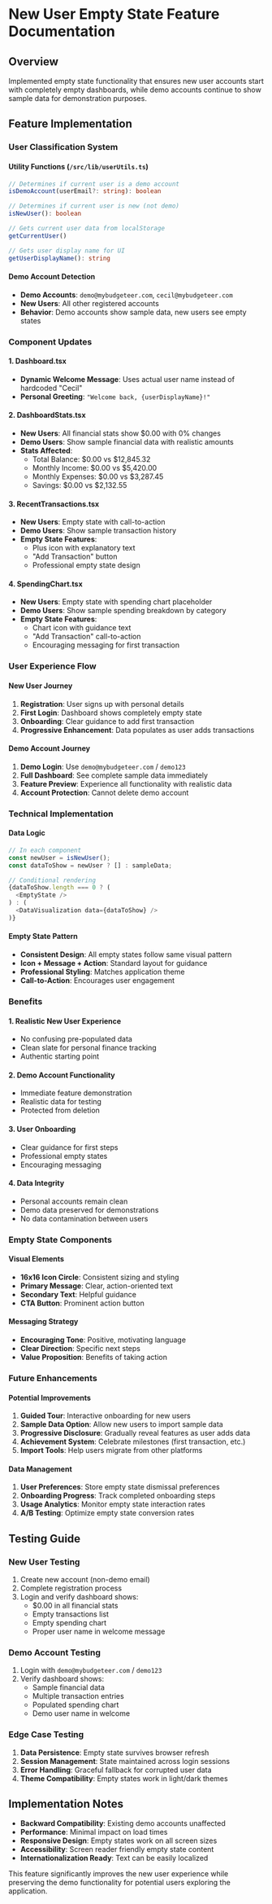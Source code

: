 # New User Empty State Feature Documentation

## Overview
Implemented empty state functionality that ensures new user accounts start with completely empty dashboards, while demo accounts continue to show sample data for demonstration purposes.

## Feature Implementation

### User Classification System

#### Utility Functions (`/src/lib/userUtils.ts`)
```typescript
// Determines if current user is a demo account
isDemoAccount(userEmail?: string): boolean

// Determines if current user is new (not demo)
isNewUser(): boolean

// Gets current user data from localStorage
getCurrentUser()

// Gets user display name for UI
getUserDisplayName(): string
```

#### Demo Account Detection
- **Demo Accounts**: `demo@mybudgeteer.com`, `cecil@mybudgeteer.com`
- **New Users**: All other registered accounts
- **Behavior**: Demo accounts show sample data, new users see empty states

### Component Updates

#### 1. Dashboard.tsx
- **Dynamic Welcome Message**: Uses actual user name instead of hardcoded "Cecil"
- **Personal Greeting**: `"Welcome back, {userDisplayName}!"`

#### 2. DashboardStats.tsx
- **New Users**: All financial stats show $0.00 with 0% changes
- **Demo Users**: Show sample financial data with realistic amounts
- **Stats Affected**:
  - Total Balance: $0.00 vs $12,845.32
  - Monthly Income: $0.00 vs $5,420.00
  - Monthly Expenses: $0.00 vs $3,287.45
  - Savings: $0.00 vs $2,132.55

#### 3. RecentTransactions.tsx
- **New Users**: Empty state with call-to-action
- **Demo Users**: Show sample transaction history
- **Empty State Features**:
  - Plus icon with explanatory text
  - "Add Transaction" button
  - Professional empty state design

#### 4. SpendingChart.tsx
- **New Users**: Empty state with spending chart placeholder
- **Demo Users**: Show sample spending breakdown by category
- **Empty State Features**:
  - Chart icon with guidance text
  - "Add Transaction" call-to-action
  - Encouraging messaging for first transaction

### User Experience Flow

#### New User Journey
1. **Registration**: User signs up with personal details
2. **First Login**: Dashboard shows completely empty state
3. **Onboarding**: Clear guidance to add first transaction
4. **Progressive Enhancement**: Data populates as user adds transactions

#### Demo Account Journey
1. **Demo Login**: Use `demo@mybudgeteer.com` / `demo123`
2. **Full Dashboard**: See complete sample data immediately
3. **Feature Preview**: Experience all functionality with realistic data
4. **Account Protection**: Cannot delete demo account

### Technical Implementation

#### Data Logic
```typescript
// In each component
const newUser = isNewUser();
const dataToShow = newUser ? [] : sampleData;

// Conditional rendering
{dataToShow.length === 0 ? (
  <EmptyState />
) : (
  <DataVisualization data={dataToShow} />
)}
```

#### Empty State Pattern
- **Consistent Design**: All empty states follow same visual pattern
- **Icon + Message + Action**: Standard layout for guidance
- **Professional Styling**: Matches application theme
- **Call-to-Action**: Encourages user engagement

### Benefits

#### 1. Realistic New User Experience
- No confusing pre-populated data
- Clean slate for personal finance tracking
- Authentic starting point

#### 2. Demo Account Functionality
- Immediate feature demonstration
- Realistic data for testing
- Protected from deletion

#### 3. User Onboarding
- Clear guidance for first steps
- Professional empty states
- Encouraging messaging

#### 4. Data Integrity
- Personal accounts remain clean
- Demo data preserved for demonstrations
- No data contamination between users

### Empty State Components

#### Visual Elements
- **16x16 Icon Circle**: Consistent sizing and styling
- **Primary Message**: Clear, action-oriented text
- **Secondary Text**: Helpful guidance
- **CTA Button**: Prominent action button

#### Messaging Strategy
- **Encouraging Tone**: Positive, motivating language
- **Clear Direction**: Specific next steps
- **Value Proposition**: Benefits of taking action

### Future Enhancements

#### Potential Improvements
1. **Guided Tour**: Interactive onboarding for new users
2. **Sample Data Option**: Allow new users to import sample data
3. **Progressive Disclosure**: Gradually reveal features as user adds data
4. **Achievement System**: Celebrate milestones (first transaction, etc.)
5. **Import Tools**: Help users migrate from other platforms

#### Data Management
1. **User Preferences**: Store empty state dismissal preferences
2. **Onboarding Progress**: Track completed onboarding steps
3. **Usage Analytics**: Monitor empty state interaction rates
4. **A/B Testing**: Optimize empty state conversion rates

## Testing Guide

### New User Testing
1. Create new account (non-demo email)
2. Complete registration process
3. Login and verify dashboard shows:
   - $0.00 in all financial stats
   - Empty transactions list
   - Empty spending chart
   - Proper user name in welcome message

### Demo Account Testing
1. Login with `demo@mybudgeteer.com` / `demo123`
2. Verify dashboard shows:
   - Sample financial data
   - Multiple transaction entries
   - Populated spending chart
   - Demo user name in welcome

### Edge Case Testing
1. **Data Persistence**: Empty state survives browser refresh
2. **Session Management**: State maintained across login sessions
3. **Error Handling**: Graceful fallback for corrupted user data
4. **Theme Compatibility**: Empty states work in light/dark themes

## Implementation Notes

- **Backward Compatibility**: Existing demo accounts unaffected
- **Performance**: Minimal impact on load times
- **Responsive Design**: Empty states work on all screen sizes
- **Accessibility**: Screen reader friendly empty state content
- **Internationalization Ready**: Text can be easily localized

This feature significantly improves the new user experience while preserving the demo functionality for potential users exploring the application.
